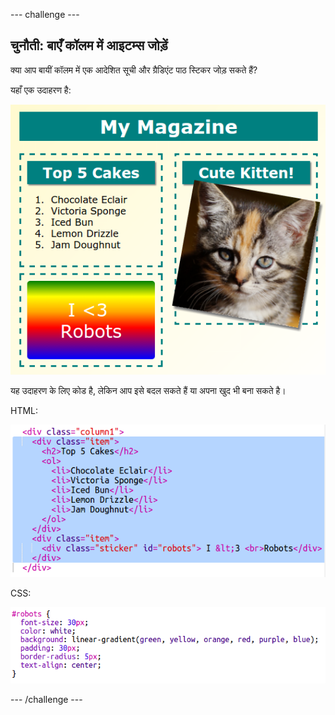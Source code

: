 --- challenge ---

## चुनौती: बाएँ कॉलम में आइटम्स जोड़ें

क्या आप बायीं कॉलम में एक आदेशित सूची और ग्रैडिएंट पाठ स्टिकर जोड़ सकते हैं?

यहाँ एक उदाहरण है:

![स्क्रीनशॉट](images/magazine-challenge1-example.png)

यह उदाहरण के लिए कोड है, लेकिन आप इसे बदल सकते हैं या अपना खुद भी बना सकते है।

HTML:

![स्क्रीनशॉट](images/magazine-challenge1.png)

CSS:

![स्क्रीनशॉट](images/magazine-challenge1-style.png)

--- /challenge ---